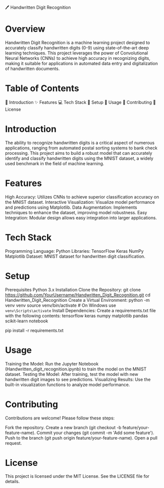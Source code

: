 🖊️ Handwritten Digit Recognition

<h1><b>Overview</b></h1>

Handwritten Digit Recognition is a machine learning project designed to accurately classify handwritten digits (0-9) using state-of-the-art deep learning techniques. This project leverages the power of Convolutional Neural Networks (CNNs) to achieve high accuracy in recognizing digits, making it suitable for applications in automated data entry and digitalization of handwritten documents.

<h1><b>Table of Contents</b></h1>

📖 Introduction
✨ Features
💻 Tech Stack
🚀 Setup
🔧 Usage
🤝 Contributing
📜 License
<h1><b>Introduction</b></h1>

The ability to recognize handwritten digits is a critical aspect of numerous applications, ranging from automated postal sorting systems to bank check processing. This project aims to build a robust model that can accurately identify and classify handwritten digits using the MNIST dataset, a widely used benchmark in the field of machine learning.

<h1><b>Features</b></h1>

High Accuracy: Utilizes CNNs to achieve superior classification accuracy on the MNIST dataset.
Interactive Visualization: Visualize model performance and predictions using Matplotlib.
Data Augmentation: Implements techniques to enhance the dataset, improving model robustness.
Easy Integration: Modular design allows easy integration into larger applications.
<h1><b>Tech Stack</b></h1>

Programming Language: Python
Libraries:
TensorFlow
Keras
NumPy
Matplotlib
Dataset: MNIST dataset for handwritten digit classification.
<h1><b>Setup</b></h1>

Prerequisites
Python 3.x
Installation
Clone the Repository:
git clone https://github.com/YourUsername/Handwritten_Digit_Recognition.git
cd Handwritten_Digit_Recognition
Create a Virtual Environment:
python -m venv venv
source venv/bin/activate  # On Windows use `venv\Scripts\activate`
Install Dependencies: Create a requirements.txt file with the following contents:
tensorflow
keras
numpy
matplotlib
pandas
scikit-learn
notebook

pip install -r requirements.txt
<h1><b>Usage</b></h1>

Training the Model: Run the Jupyter Notebook (Handwritten_digit_recognition.ipynb) to train the model on the MNIST dataset.
Testing the Model: After training, test the model with new handwritten digit images to see predictions.
Visualizing Results: Use the built-in visualization functions to analyze model performance.
<h1><b>Contributing</b></h1>

Contributions are welcome! Please follow these steps:

Fork the repository.
Create a new branch (git checkout -b feature/your-feature-name).
Commit your changes (git commit -m 'Add some feature').
Push to the branch (git push origin feature/your-feature-name).
Open a pull request.
<h1><b>License</b></h1>

This project is licensed under the MIT License. See the LICENSE file for details.
